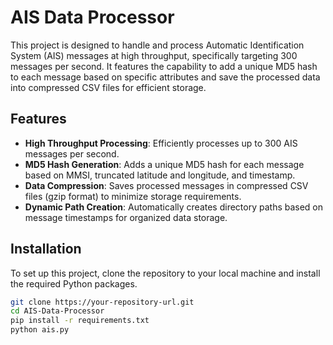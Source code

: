 # AIS Data Processor

This project is designed to handle and process Automatic Identification System (AIS) messages at high throughput, specifically targeting 300 messages per second. It features the capability to add a unique MD5 hash to each message based on specific attributes and save the processed data into compressed CSV files for efficient storage.

## Features

- **High Throughput Processing**: Efficiently processes up to 300 AIS messages per second.
- **MD5 Hash Generation**: Adds a unique MD5 hash for each message based on MMSI, truncated latitude and longitude, and timestamp.
- **Data Compression**: Saves processed messages in compressed CSV files (gzip format) to minimize storage requirements.
- **Dynamic Path Creation**: Automatically creates directory paths based on message timestamps for organized data storage.

## Installation

To set up this project, clone the repository to your local machine and install the required Python packages.

```bash
git clone https://your-repository-url.git
cd AIS-Data-Processor
pip install -r requirements.txt
python ais.py
```
